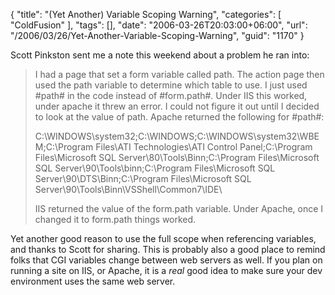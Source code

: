 {
	"title": "(Yet Another) Variable Scoping Warning",
	"categories": [
		"ColdFusion"
	],
	"tags": [],
	"date": "2006-03-26T20:03:00+06:00",
	"url": "/2006/03/26/Yet-Another-Variable-Scoping-Warning",
	"guid": "1170"
}

Scott Pinkston sent me a note this weekend about a problem he ran into:

<blockquote>
I had a page that set a form variable called path.  The action page then used the path variable to determine which table to use.  I just used #path# in the code instead of #form.path#.  Under IIS this worked, under apache it threw an error.  I could not figure it out until I decided to look at the value of path.  Apache returned the following for #path#:

C:\WINDOWS\system32;C:\WINDOWS;C:\WINDOWS\system32\WBEM;C:\Program Files\ATI Technologies\ATI Control Panel;C:\Program Files\Microsoft SQL Server\80\Tools\Binn\;C:\Program Files\Microsoft SQL Server\90\Tools\binn\;C:\Program Files\Microsoft SQL Server\90\DTS\Binn\;C:\Program Files\Microsoft SQL Server\90\Tools\Binn\VSShell\Common7\IDE\

IIS returned the value of the form.path variable.  Under Apache, once I changed it to form.path things worked.
</blockquote>

Yet another good reason to use the full scope when referencing variables, and thanks to Scott for sharing. This is probably also a good place to remind folks that CGI variables change between web servers as well. If you plan on running a site on IIS, or Apache, it is a <i>real</i> good idea to make sure your dev environment uses the same web server.